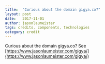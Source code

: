 ```yaml
---
title:  "Curious about the domain gigya.co?"
layout: post
date:   2017-11-01
author: jasonlaumeister
tags: credits, components, technologies
category: credit
---
```


Curious about the domain gigya.co? See [https://www.jasonlaumeister.com/gigya/](https://www.jasonlaumeister.com/gigya/)
